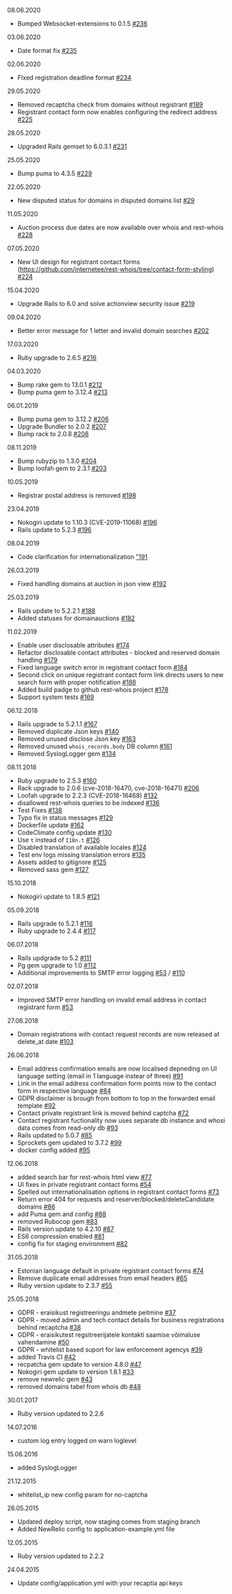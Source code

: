 08.06.2020
* Bumped Websocket-extensions to 0.1.5 [#236](https://github.com/internetee/rest-whois/pull/236)

03.06.2020
* Date format fix [#235](https://github.com/internetee/rest-whois/pull/235)

02.06.2020
* FIxed registration deadline format [#234](https://github.com/internetee/rest-whois/pull/234)

29.05.2020
* Removed recaptcha check from domains without registrant [#189](https://github.com/internetee/rest-whois/issues/189)
* Registrant contact form now enables configuring the redirect address [#225](https://github.com/internetee/rest-whois/issues/225)

28.05.2020
* Upgraded Rails gemset to 6.0.3.1 [#231](https://github.com/internetee/rest-whois/pull/231)

25.05.2020
* Bump puma to 4.3.5 [#229](https://github.com/internetee/rest-whois/pull/229)

22.05.2020
* New disputed status for domains in disputed domains list [#29](https://github.com/internetee/rest-whois/issues/29)

11.05.2020
* Auction process due dates are now available over whois and rest-whois [#228](https://github.com/internetee/rest-whois/pull/228)

07.05.2020
* New UI design for registrant contact forms (https://github.com/internetee/rest-whois/tree/contact-form-styling) [#224](https://github.com/internetee/rest-whois/issues/224)

15.04.2020
* Upgrade Rails to 6.0 and solve actionview security issue [#219](https://github.com/internetee/rest-whois/issues/219)

09.04.2020
* Better error message for 1 letter and invalid domain searches [#202](https://github.com/internetee/rest-whois/issues/202)

17.03.2020
* Ruby upgrade to 2.6.5 [#216](https://github.com/internetee/rest-whois/issues/216)

04.03.2020
* Bump rake gem to 13.0.1 [#212](https://github.com/internetee/rest-whois/pull/212)
* Bump puma gem to 3.12.4 [#213](https://github.com/internetee/rest-whois/pull/213)

06.01.2019
* Bump puma gem to 3.12.2 [#206](https://github.com/internetee/rest-whois/pull/206)
* Upgrade Bundler to 2.0.2 [#207](https://github.com/internetee/rest-whois/pull/207)
* Bump rack to 2.0.8 [#208](https://github.com/internetee/rest-whois/pull/208)

08.11.2019
* Bump rubyzip to 1.3.0 [#204](https://github.com/internetee/rest-whois/pull/204)
* Bump loofah gem to 2.3.1 [#203](https://github.com/internetee/rest-whois/pull/203)

10.05.2019
* Registrar postal address is removed [#198](https://github.com/internetee/rest-whois/pull/198)

23.04.2019
* Nokogiri update to 1.10.3 (CVE-2019-11068) [#196](https://github.com/internetee/rest-whois/pull/196)
* Rails update to 5.2.3 [#196](https://github.com/internetee/rest-whois/pull/196)

08.04.2019
* Code clarification for internationalization ["191](https://github.com/internetee/rest-whois/pull/191)

26.03.2019
* Fixed handling domains at auction in json view [#192](https://github.com/internetee/rest-whois/pull/192)

25.03.2019
* Rails update to 5.2.2.1 [#188](https://github.com/internetee/rest-whois/pull/188)
* Added statuses for domainauctions [#182](https://github.com/internetee/rest-whois/pull/182)

11.02.2019
* Enable user disclosable attributes [#174](https://github.com/internetee/rest-whois/pull/174)
* Refactor disclosable contact attributes - blocked and reserved domain handling [#179](https://github.com/internetee/rest-whois/pull/179)
* Fixed language switch error in registrant contact form [#184](https://github.com/internetee/rest-whois/pull/184)
* Second click on unique registrant contact form link directs users to new search form with proper notification [#186](https://github.com/internetee/rest-whois/pull/186)
* Added build padge to github rest-whois project [#178](https://github.com/internetee/rest-whois/pull/178)
* Support system tests [#169](https://github.com/internetee/rest-whois/pull/169)

06.12.2018
* Rails upgrade to 5.2.1.1 [#167](https://github.com/internetee/rest-whois/pull/167)
* Removed duplicate Json keys [#140](https://github.com/internetee/rest-whois/pull/140)
* Removed unused disclose Json key [#163](https://github.com/internetee/rest-whois/pull/163)
* Removed unused `whois_records.body` DB column [#161](https://github.com/internetee/rest-whois/pull/161)
* Removed SyslogLogger gem [#134](https://github.com/internetee/rest-whois/pull/134)

08.11.2018
* Ruby upgrade to 2.5.3 [#160](https://github.com/internetee/rest-whois/pull/160)
* Rack upgrade to 2.0.6 (cve-2018-16470, cve-2018-16471) [#206](https://github.com/internetee/rest-whois/pull/158)
* Loofah upgrade to 2.2.3 (CVE-2018-16468) [#132](https://github.com/internetee/rest-whois/pull/132)
* disallowed rest-whois queries to be indexed [#136](https://github.com/internetee/rest-whois/pull/136)
* Test Fixes [#138](https://github.com/internetee/rest-whois/pull/138)
* Typo fix in status messages [#129](https://github.com/internetee/rest-whois/pull/129)
* Dockerfile update [#162](https://github.com/internetee/rest-whois/pull/162)
* CodeClimate config update [#130](https://github.com/internetee/rest-whois/pull/130)
* Use `t` instead of `I18n.t` [#126](https://github.com/internetee/rest-whois/pull/126)
* Disabled translation of available locales [#124](https://github.com/internetee/rest-whois/pull/124)
* Test env logs missing translation errors [#135](https://github.com/internetee/rest-whois/pull/135)
* Assets added to gitignore [#125](https://github.com/internetee/rest-whois/pull/125)
* Removed sass gem [#127](https://github.com/internetee/rest-whois/pull/127)

15.10.2018
* Nokogiri update to 1.8.5 [#121](https://github.com/internetee/rest-whois/pull/121)

05.09.2018
* Rails upgrade to 5.2.1 [#116](https://github.com/internetee/rest-whois/pull/116)
* Ruby upgrade to 2.4.4 [#117](https://github.com/internetee/rest-whois/pull/117)

06.07.2018
* Rails updgrade to 5.2 [#111](https://github.com/internetee/rest-whois/pull/111)
* Pg gem upgrade to 1.0 [#112](https://github.com/internetee/rest-whois/pull/112)
* Additional improvements to SMTP error logging [#53](https://github.com/internetee/rest-whois/issues/53) / [#110](https://github.com/internetee/rest-whois/pull/110)

02.07.2018
* Improved SMTP error handling on invalid email address in contact registrant form [#53](https://github.com/internetee/rest-whois/issues/53)

27.06.2018
* Domain registrations with contact request records are now released at delete_at date [#103](https://github.com/internetee/rest-whois/issues/103)

26.06.2018
* Email address confirmation emails are now localised depneding on UI language setting (email in 1 language instear of three) [#91](https://github.com/internetee/rest-whois/issues/91)
* Link in the email address confirmation form points now to the contact form in respective language [#84](https://github.com/internetee/rest-whois/issues/84)
* GDPR disclaimer is brough from bottom to top in the forwarded email template [#92](https://github.com/internetee/rest-whois/issues/92)
* Contact private registrant link is moved behind captcha [#72](https://github.com/internetee/rest-whois/issues/72)
* Contact registrant fuctionality now uses separate db instance and whosi data comes from read-only db [#93](https://github.com/internetee/rest-whois/issues/93)
* Rails updated to 5.0.7 [#85](https://github.com/internetee/rest-whois/issues/85)
* Sprockets gem updated to 3.7.2 [#99](https://github.com/internetee/rest-whois/pull/99)
* docker config added [#95](https://github.com/internetee/rest-whois/pull/95)

12.06.2018
* added search bar for rest-whois html view [#77](https://github.com/internetee/rest-whois/pull/77)
* UI fixes in private registrant contact forms [#54](https://github.com/internetee/rest-whois/issues/54)
* Spelled out internationalisation options in registrant contact forms [#73](https://github.com/internetee/rest-whois/issues/73)
* Return error 404 for requests and reserver/blocked/deleteCandidate domains [#86](https://github.com/internetee/rest-whois/pull/86)
* add Puma gem and config [#88](https://github.com/internetee/rest-whois/issues/88)
* removed Rubocop gem [#83](https://github.com/internetee/rest-whois/pull/83)
* Rails version update to 4.2.10 [#87](https://github.com/internetee/rest-whois/pull/87)
* ES6 compression enabled [#81](https://github.com/internetee/rest-whois/pull/81)
* config fix for staging environment [#82](https://github.com/internetee/rest-whois/pull/82)

31.05.2018
* Estonian language default in private registrant contact forms [#74](https://github.com/internetee/rest-whois/issues/74)
* Remove duplicate email addresses from email headers [#65](https://github.com/internetee/rest-whois/issues/65)
* Ruby version update to 2.3.7 [#55](https://github.com/internetee/rest-whois/issues/55)

25.05.2018
* GDPR - eraisikust registreeringu andmete peitmine [#37](https://github.com/internetee/rest-whois/issues/37)
* GDPR - moved admin and tech contact details for business registrations behind recaptcha [#38](https://github.com/internetee/rest-whois/issues/38)
* GDPR - eraisikutest regsitreerijatele kontakti saamise võimaluse vahendamine [#50](https://github.com/internetee/rest-whois/pull/50)
* GDPR - whitelist based suport for law enforcement agencys [#39](https://github.com/internetee/rest-whois/issues/39)
* added Travis CI [#42](https://github.com/internetee/rest-whois/pull/42)
* recpatcha gem update to version 4.8.0 [#47](https://github.com/internetee/rest-whois/issues/47)
* Nokogiri gem update to version 1.8.1 [#33](https://github.com/internetee/rest-whois/pull/33)
* remove newrelic gem [#43](https://github.com/internetee/rest-whois/pull/43)
* removed domains tabel from whois db [#48](https://github.com/internetee/rest-whois/pull/48)

30.01.2017

* Ruby version updated to 2.2.6

14.07.2016

* custom log entry logged on warn loglevel

15.06.2016

* added SyslogLogger

21.12.2015

* whitelist_ip new config param for no-captcha

26.05.2015

* Updated deploy script, now staging comes from staging branch
* Added NewRelic config to application-example.yml file

12.05.2015

* Ruby version updated to 2.2.2

24.04.2015

* Update config/application.yml with your recaptia api keys
